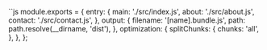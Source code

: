 ``js
module.exports = {
  entry: {
    main: './src/index.js',
    about: './src/about.js',
    contact: './src/contact.js',
  },
  output: {
    filename: '[name].bundle.js',
    path: path.resolve(__dirname, 'dist'),
  },
  optimization: {
    splitChunks: {
      chunks: 'all',
    },
  },
};
```
